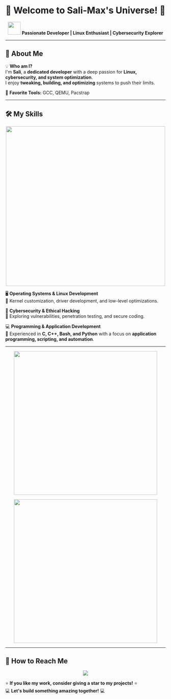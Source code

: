 <h1 align="center">🚀 Welcome to Sali-Max's Universe! 🚀</h1>  

<p align="center">
  <img src="https://media.giphy.com/media/hvRJCLFzcasrR4ia7z/giphy.gif" width="40px">
  <b> Passionate Developer | Linux Enthusiast | Cybersecurity Explorer </b>
</p>  

---

## 🌟 About Me  

💡 **Who am I?**  
I'm **Sali**, a **dedicated developer** with a deep passion for **Linux, cybersecurity, and system optimization**.  
I enjoy **tweaking, building, and optimizing** systems to push their limits.  

🔹 **Favorite Tools:** GCC, QEMU, Pacstrap

---

## 🛠️ My Skills  

<p align="center">
  <img src="https://skillicons.dev/icons?i=linux,c,cpp,bash,git" width="500px">
</p>

🖥 **Operating Systems & Linux Development**  
🔹 Kernel customization, driver development, and low-level optimizations.  

🔐 **Cybersecurity & Ethical Hacking**  
🔹 Exploring vulnerabilities, penetration testing, and secure coding.  

💻 **Programming & Application Development**  
🔹 Experienced in **C, C++, Bash, and Python** with a focus on **application programming, scripting, and automation**.  

---

<p align="center">
  <img src="https://github-readme-stats.vercel.app/api?username=Sali-Max&show_icons=true&theme=radical" style="width: 450px;">
</p>

<p align="center">
  <img src="https://github-readme-stats.vercel.app/api/top-langs/?username=Sali-Max&layout=compact&theme=radical" style="width: 450px;">
</p>

---

## 🚀 How to Reach Me  

<p align="center">
  <a href="https://github.com/Sali-Max">
    <img src="https://img.shields.io/badge/GitHub-100000?style=for-the-badge&logo=github&logoColor=white">
  </a>
</p>

⭐ **If you like my work, consider giving a star to my projects!** ⭐  
💻 **Let's build something amazing together!** 💻  
